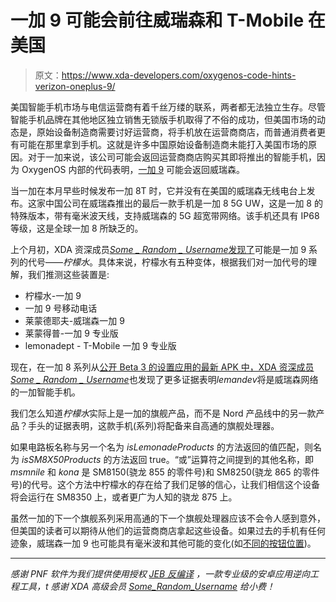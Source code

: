 # 一加 9 可能会前往威瑞森和 T-Mobile 在美国

> 原文：<https://www.xda-developers.com/oxygenos-code-hints-verizon-oneplus-9/>

美国智能手机市场与电信运营商有着千丝万缕的联系，两者都无法独立生存。尽管智能手机品牌在其他地区独立销售无锁版手机取得了不俗的成功，但美国市场的动态是，原始设备制造商需要讨好运营商，将手机放在运营商商店，而普通消费者更有可能在那里拿到手机。这就是许多中国原始设备制造商未能打入美国市场的原因。对于一加来说，该公司可能会返回运营商商店购买其即将推出的智能手机，因为 OxygenOS 内部的代码表明，[一加 9](https://www.xda-developers.com/oneplus-9/) 可能会返回威瑞森。

当一加在本月早些时候发布一加 8T 时，它并没有在美国的威瑞森无线电台上发布。这家中国公司在威瑞森推出的最后一款手机是一加 8 5G UW，这是一加 8 的特殊版本，带有毫米波天线，支持威瑞森的 5G 超宽带网络。该手机还具有 IP68 等级，这是全球一加 8 所缺乏的。

上个月初，XDA 资深成员[*Some _ Random _ Username*](https://forum.xda-developers.com/member.php?u=8234677)[发现了](https://twitter.com/1NormalUsername/status/1300722095857504257)可能是一加 9 系列的代号——*柠檬水*。具体来说，柠檬水有五种变体，根据我们对一加代号的理解，我们推测这些装置是:

*   柠檬水-一加 9
*   一加 9 号移动电话
*   莱蒙德耶夫-威瑞森一加 9
*   莱蒙得普-一加 9 专业版
*   lemonadept - T-Mobile 一加 9 专业版

现在，在一加 8 系列从[公开 Beta 3 的设置应用的最新 APK 中，XDA 资深成员](https://www.xda-developers.com/oneplus-8-series-oxygenos-11-open-beta-3-canvas-aod/)[*Some _ Random _ Username*](https://forum.xda-developers.com/member.php?u=8234677)也发现了更多证据表明*lemandev*将是威瑞森网络的一加智能手机。

我们怎么知道*柠檬水*实际上是一加的旗舰产品，而不是 Nord 产品线中的另一款产品？手头的证据表明，这款手机(系列)将配备来自高通的旗舰处理器。

如果电路板名称与另一个名为 *isLemonadeProducts* 的方法返回的值匹配，则名为 *isSM8X50Products* 的方法返回 true。“或”运算符之间提到的其他名称，即 *msmnile* 和 *kona* 是 SM8150(骁龙 855 的零件号)和 SM8250(骁龙 865 的零件号)的代号。这个方法中柠檬水的存在给了我们足够的信心，让我们相信这个设备将会运行在 SM8350 上，或者更广为人知的骁龙 875 上。

虽然一加的下一个旗舰系列采用高通的下一个旗舰处理器应该不会令人感到意外，但美国的读者可以期待从他们的运营商商店拿起这些设备。如果过去的手机有任何迹象，威瑞森一加 9 也可能具有毫米波和其他可能的变化(如[不同的按钮位置](https://www.xda-developers.com/oneplus-8-verizon-t-mobile-cases/))。

* * *

*感谢 PNF 软件为我们提供使用授权* *[JEB 反编译](https://www.pnfsoftware.com/?aid=xdadev)* *，一款专业级的安卓应用逆向工程工具，t* *感谢 XDA 高级会员 [Some_Random_Username](https://forum.xda-developers.com/member.php?u=8234677) 给小费！*